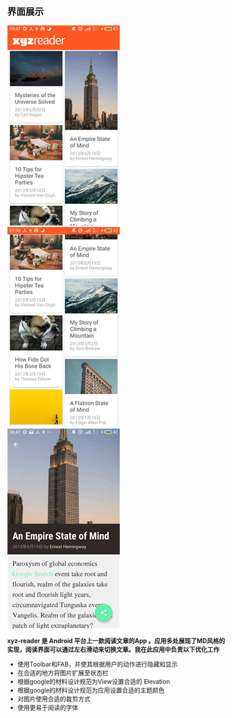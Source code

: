 ## 界面展示
![](https://github.com/YGLLL/xyz-reader/blob/master/screenshot/1.jpg)
![](https://github.com/YGLLL/xyz-reader/blob/master/screenshot/3.jpg)
![](https://github.com/YGLLL/xyz-reader/blob/master/screenshot/2.jpg)

**xyz-reader 是 Android 平台上一款阅读文章的App 。应用多处展现了MD风格的实现，阅读界面可以通过左右滑动来切换文章。我在此应用中负责以下优化工作**
- 使用Toolbar和FAB，并使其根据用户的动作进行隐藏和显示
- 在合适的地方将图片扩展至状态栏
- 根据google的材料设计规范为View设置合适的 Elevation
- 根据google的材料设计规范为应用设置合适的主题颜色
- 对图片使用合适的裁剪方式
- 使用更易于阅读的字体